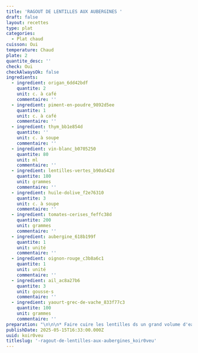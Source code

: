 ```yaml
---
title: 'RAGOUT DE LENTILLES AUX AUBERGINES '
draft: false
layout: recettes
type: plat
categories:
  - Plat chaud
cuisson: Oui
temperature: Chaud
plate: 2
quantite_desc: ''
check: Oui
checkAlwaysOk: false
ingredients:
  - ingredient: origan_6dd42bdf
    quantite: 2
    unit: c. à café
    commentaire: ''
  - ingredient: piment-en-poudre_9892d5ee
    quantite: 1
    unit: c. à café
    commentaire: ''
  - ingredient: thym_bb1e854d
    quantite: ''
    unit: c. à soupe
    commentaire: ''
  - ingredient: vin-blanc_b0705250
    quantite: 80
    unit: ml
    commentaire: ''
  - ingredient: lentilles-vertes_b90a542d
    quantite: 180
    unit: grammes
    commentaire: ''
  - ingredient: huile-dolive_f2e76310
    quantite: 3
    unit: c. à soupe
    commentaire: ''
  - ingredient: tomates-cerises_feffc38d
    quantite: 200
    unit: grammes
    commentaire: ''
  - ingredient: aubergine_618b199f
    quantite: 1
    unit: unité
    commentaire: ''
  - ingredient: oignon-rouge_c3b8a6c1
    quantite: 1
    unit: unité
    commentaire: ''
  - ingredient: ail_ac8a27b6
    quantite: 3
    unit: gousse·s
    commentaire: ''
  - ingredient: yaourt-grec-de-vache_833f77c3
    quantite: 100
    unit: grammes
    commentaire: ''
preparation: "\n\n\n* Faire cuire les lentilles ds un grand volume d'eau non salée.\n* Chauffer\n   2 c à soupe d'huile d'O ds sauteuse feu moyen vif, faire revenir ail, \n  oignon et thym + 1 peu de sel (juska ce que les oignons soient \n  fondants). Réserver.\n* Huiler,\n   saler, poivrer les aubergines coupées (2 petites aubergines coupées en rectangle d'env 5 x 2 cm (420g))+ tomates cerises avant de les \n  enfourner jusqu'à ce que le tout soit doré et fondant. En fin de cuisson\n   arroser de vin blanc et un peu d'eau pour qu'en mélangeant le tout, les\n   lentilles se réhumidifie.\n* \_Mélanger le tout + flocons de piment + origan frais (saler poivrer huiler si nécessaire)\n* Après avoir disposeé ds les plats de services, faire des \"splotch\" de yaourt grec avec une cuillère à soupe (ne pas mélanger!)"
publishDate: 2025-05-15T16:33:00.000Z
uuid: koir0veu
titleslug: '-ragout-de-lentilles-aux-aubergines_koir0veu'
---
```

